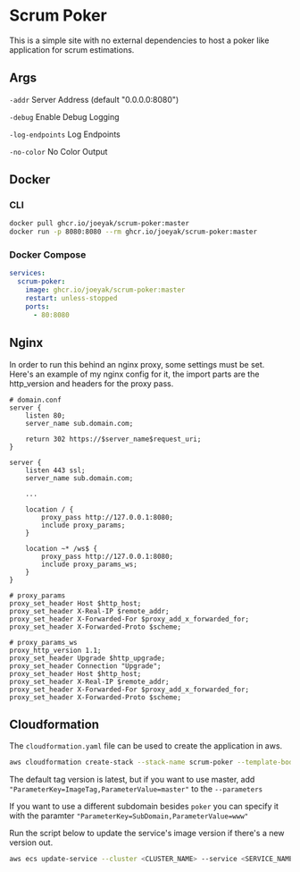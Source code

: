 # Scrum Poker

This is a simple site with no external dependencies to host a poker like application for scrum estimations.

## Args

`-addr` Server Address (default "0.0.0.0:8080")

`-debug` Enable Debug Logging

`-log-endpoints` Log Endpoints

`-no-color` No Color Output

## Docker

### CLI

```sh
docker pull ghcr.io/joeyak/scrum-poker:master
docker run -p 8080:8080 --rm ghcr.io/joeyak/scrum-poker:master
```

### Docker Compose

```yaml
services:
  scrum-poker:
    image: ghcr.io/joeyak/scrum-poker:master
    restart: unless-stopped
    ports:
      - 80:8080
```

## Nginx

In order to run this behind an nginx proxy, some settings must be set. Here's an example of my nginx config for it, the import parts are the http_version and headers for the proxy pass.

```nginx
# domain.conf
server {
    listen 80;
    server_name sub.domain.com;

    return 302 https://$server_name$request_uri;
}

server {
    listen 443 ssl;
    server_name sub.domain.com;

    ...

    location / {
        proxy_pass http://127.0.0.1:8080;
        include proxy_params;
    }

    location ~* /ws$ {
        proxy_pass http://127.0.0.1:8080;
        include proxy_params_ws;
    }
}

# proxy_params
proxy_set_header Host $http_host;
proxy_set_header X-Real-IP $remote_addr;
proxy_set_header X-Forwarded-For $proxy_add_x_forwarded_for;
proxy_set_header X-Forwarded-Proto $scheme;

# proxy_params_ws
proxy_http_version 1.1;
proxy_set_header Upgrade $http_upgrade;
proxy_set_header Connection "Upgrade";
proxy_set_header Host $http_host;
proxy_set_header X-Real-IP $remote_addr;
proxy_set_header X-Forwarded-For $proxy_add_x_forwarded_for;
proxy_set_header X-Forwarded-Proto $scheme;
```

## Cloudformation

The `cloudformation.yaml` file can be used to create the application in aws.

```bash
aws cloudformation create-stack --stack-name scrum-poker --template-body file://cloudformation.yaml --capabilities CAPABILITY_IAM --parameters "ParameterKey=CertificateArn,ParameterValue=<CERTIFICATE_ARN>"
```

The default tag version is latest, but if you want to use master, add `"ParameterKey=ImageTag,ParameterValue=master"` to the `--parameters`

If you want to use a different subdomain besides `poker` you can specify it with the paramter `"ParameterKey=SubDomain,ParameterValue=www"`

Run the script below to update the service's image version if there's a new version out.

```bash
aws ecs update-service --cluster <CLUSTER_NAME> --service <SERVICE_NAME> --force-new-deployment
```
